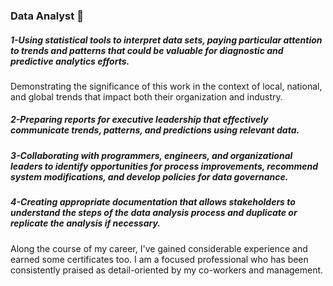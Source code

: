 ### Data Analyst 👋

##### 1-Using statistical tools to interpret data sets, paying particular attention to trends and patterns that could be valuable for diagnostic and predictive analytics efforts.
Demonstrating the significance of this work in the context of local, national, and global trends that impact both their organization and industry.
##### 2-Preparing reports for executive leadership that effectively communicate trends, patterns, and predictions using relevant data.
##### 3-Collaborating with programmers, engineers, and organizational leaders to identify opportunities for process improvements, recommend system modifications, and develop policies for data governance.
##### 4-Creating appropriate documentation that allows stakeholders to understand the steps of the data analysis process and duplicate or replicate the analysis if necessary.
Along the course of my career, I've gained considerable experience and earned some certificates too. I am a focused professional who has been consistently praised as detail-oriented by my co-workers and management.
